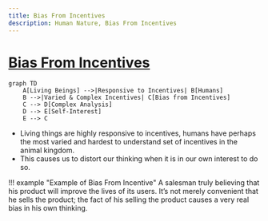```yaml
---
title: Bias From Incentives
description: Human Nature, Bias From Incentives
---
```


# [Bias From Incentives]()

```mermaid
graph TD
    A[Living Beings] -->|Responsive to Incentives| B[Humans]
    B -->|Varied & Complex Incentives| C[Bias from Incentives]
    C --> D[Complex Analysis]
    D --> E[Self-Interest]
    E --> C
```

- Living things are highly responsive to incentives, humans have perhaps the most varied and hardest to understand set of incentives in the animal kingdom. 
- This causes us to distort our thinking when it is in our own interest to do so. 

!!! example "Example of Bias From Incentive" 
    A salesman truly believing that his product will improve the lives of its users. It’s not merely convenient that he sells the product; the fact of his selling the product causes a very real bias in his own thinking.